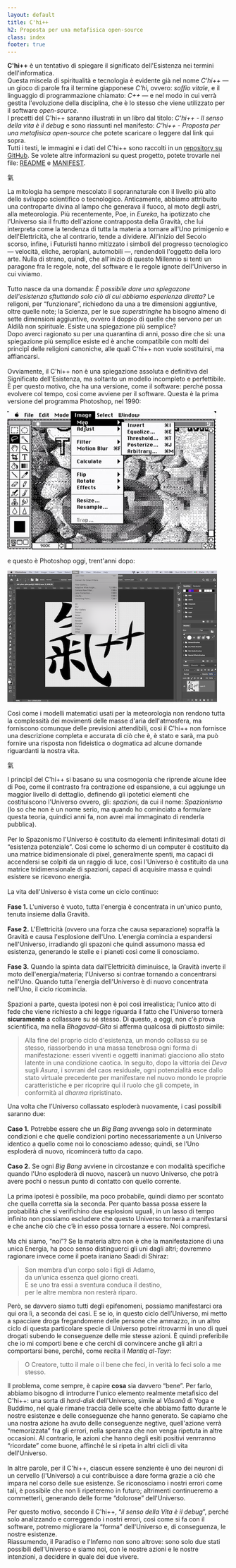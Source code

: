 ```yaml
---
layout: default
title: C'hi++
h2: Proposta per una metafisica open-source
class: index
footer: true
---
```


<b>C'hi++</b> è un tentativo di spiegare il significato
dell'Esistenza nei termini dell'informatica.<br />
Questa miscela di spiritualità e tecnologia è evidente già nel nome
<i>C'hi++</i> &mdash; un gioco di parole fra il termine giapponese
<i>C'hi</i>, ovvero: <i>soffio vitale</i>, e il linguaggio di
programmazione chiamato: <i>C++</i> &mdash; e nel modo in cui verrà
gestita l'evoluzione della disciplina, che è lo stesso che viene
utilizzato per il software <i>open-source</i>.<br />
I precetti del C'hi++ saranno illustrati in un libro dal titolo:
<i>C'hi++ - Il senso della vita è il debug</i>
e sono riassunti nel manifesto:
<i>C'hi++ - Proposta per una metafisica open-source</i>
che potete scaricare o leggere dal link qui sopra.
<br />
Tutti i testi, le immagini e i dati del C'hi++ sono raccolti in un
<a  title="Va' al progetto su GitHub"
    target="github"
    href="https://github.com/chi-plus-plus/chi-plus-plus">
    repository su GitHub</a>.
Se volete altre informazioni su quest progetto, potete trovarle nei file:
<a href="https://github.com/chi-plus-plus/chi-plus-plus" target="github">README</a> e
<a href="https://github.com/chi-plus-plus/chi-plus-plus/blob/master/MANIFEST.md" target="github">MANIFEST</a>.

<p class="immagine">氣 </p>

La mitologia ha sempre mescolato il soprannaturale con il livello
più alto dello sviluppo scientifico o tecnologico.
Anticamente, abbiamo attribuito una controparte divina al lampo
che generava il fuoco, al moto degli astri, alla meteorologia.
Più recentemente, Poe, in <i>Eureka</i>, ha ipotizzato che l'Universo sia
il frutto dell'azione contrapposta della Gravità, che lui interpreta
come la tendenza di tutta la materia a tornare all'Uno primigenio e
dell'Elettricità, che al contrario, tende a dividere.
All'inizio del Secolo scorso, infine, i Futuristi hanno mitizzato i simboli
del progresso tecnologico &mdash; velocità, eliche, aeroplani, automobili &mdash;,
rendendoli l'oggetto della loro arte.
Nulla di strano, quindi, che all'inizio di questo Millennio
si tenti un paragone fra le regole, note, del software
e le regole ignote dell'Universo in cui viviamo.<br />
<br />
Tutto nasce da una domanda: <i>È possibile dare una spiegazone
dell'esistenza sftuttando solo ciò di cui abbiamo esperienza diretta?</i>
Le religoni, per “funzionare”, richiedono da una a tre
dimensioni aggiuntive, oltre quelle note; la Scienza, per le sue
<i>superstringhe</i> ha bisogno almeno di sette dimensioni aggiuntive,
ovvero il doppio di quelle che servono per un Aldilà non spirituale.
Esiste una spiegazione più semplice?<br />
Dopo averci ragionato su per una quarantina di
anni, posso dire che sì: una spiegazione più semplice esiste ed è anche
compatibile con molti dei princip&icirc; delle religioni canoniche,
alle quali C'hi++ non vuole sostituirsi, ma affiancarsi. <br />
<br />
Ovviamente, il C'hi++ non è una spiegazione assoluta e definitiva del
Significato dell'Esistenza, ma soltanto un modello incompleto e perfettibile.
È per questo motivo, che ha una versione, come il software: perché possa
evolvere col tempo, così come avviene per il software.
Questa è la prima versione del programma Photoshop, nel 1990:
<p class="immagine"><img src="assets/img/photoshop-v1.jpg"></p>
e questo è Photoshop oggi, trent'anni dopo:
<p class="immagine"><img src="assets/img/photoshop-2020.png"></p>
Così come i modelli matematici usati per la meteorologia non
rendono tutta la complessità dei movimenti delle masse d'aria dell'atmosfera,
ma forniscono comunque delle previsioni attendibili,
così il C'hi++ non fornisce una descrizione completa e accurata di ciò che
è, è stato e sarà, ma può fornire una risposta non fideistica o
dogmatica ad alcune domande riguardanti la nostra vita.

<p class="immagine">氣 </p>

I princip&icirc; del C'hi++ si basano su una cosmogonia che riprende
alcune idee di Poe, come il contrasto fra contrazione ed espansione,
a cui aggiunge
un maggior livello di dettaglio, definendo gli ipotetici elementi che
costituiscono l'Universo ovvero, gli: <i>spazioni</i>, da cui il
nome: <i>Spazionismo</i>
(lo so che non è un nome serio, ma quando ho cominciato a formulare questa
teoria, quindici anni fa, non avrei mai immaginato di renderla pubblica).<br />
<br />
Per lo Spazonismo l'Universo è costituito da elementi infinitesimali
dotati di “esistenza potenziale”.
Così come lo schermo di un computer è costituito da una matrice
bidimensionale di pixel, generalmente spenti, ma capaci di accendersi
se colpiti da un raggio di luce, così l'Universo è costituito da una matrice
tridimensionale di spazioni, capaci di acquisire massa e quindi esistere
se ricevono energia.<br />
<br />
La vita dell'Universo è vista come un ciclo continuo:<br />
<br />
<b>Fase 1.</b> L'universo è vuoto, tutta l'energia è concentrata in
un'unico punto, tenuta insieme dalla Gravità.<br />
<br />
<b>Fase 2.</b> L'Elettricità (ovvero una forza che causa separazione)
sopraffà la Gravità e causa l'esplosione dell'Uno.
L'energia comincia a espandersi nell'Universo, irradiando gli spazoni
che quindi assumono massa ed esistenza, generando le stelle e i pianeti
così come li conosciamo.<br />
<br />
<b>Fase 3.</b> Quando la spinta data dall'Elettricità diminuisce, la
Gravità inverte il moto dell'energia/materia; l'Universo si contrae
tornando a concentrarsi nell'Uno.
Quando tutta l'energia dell'Universo è di nuovo concentrata nell'Uno,
il ciclo ricomincia.<br />
<br />
Spazioni a parte, questa ipotesi non è poi così irrealistica; l'unico
atto di fede che viene richiesto a chi legge riguarda il fatto che l'Universo
tornerà <b>sicuramente</b> a collassare su sé stesso.
Di questo, a oggi, non c'è prova scientifica, ma nella <i>Bhagavad-Gita</i>
si afferma qualcosa di piuttosto simile:

<blockquote>
    Alla fine del proprio ciclo d'esistenza, un mondo collassa su se stesso,
    riassorbendo in una massa tenebrosa ogni forma di manifestazione: esseri
    viventi e oggetti inanimati giacciono allo stato latente in una condizione
    caotica. In seguito, dopo la vittoria dei <i>Deva</i> sugli <i>Asura</i>,
    i sovrani del caos residuale, ogni potenzialità esce dallo stato virtuale
    precedente per manifestare nel nuovo mondo le proprie caratteristiche e
    per ricoprire qui il ruolo che gli compete, in conformità al <i>dharma</i>
    ripristinato.
</blockquote>

Una volta che l’Universo collassato esploderà nuovamente, i casi possibili
saranno due:<br />
<br />
<b>Caso 1.</b> Potrebbe essere che un <i>Big Bang</i> avvenga solo in determinate
condizioni e che quelle condizioni portino necessariamente a un Universo
identico a quello come noi lo conosciamo adesso; quindi, se l’Uno esploderà
di nuovo, ricomincerà tutto da capo.<br />
<br />
<b>Caso 2.</b> Se ogni <i>Big Bang</i> avviene in circostanze e con modalità specifiche
quando l'Uno esploderà di nuovo, nascerà un nuovo Universo, che potrà avere
pochi o nessun punto di contatto con quello corrente.<br />
<br />
La prima ipotesi è possibile, ma poco probabile, quindi diamo per scontato
che quella corretta sia la seconda.
Per quanto bassa possa essere la probabilità che si verifichino due esplosioni
uguali, in un lasso di tempo infinito non possiamo escludere che questo Universo
tornerà a manifestarsi e che anche ciò che c’è in esso possa tornare a essere.
Noi compresi.<br />
<br />
Ma chi siamo, “noi”? Se la materia altro non è che la manifestazione di una
unica Energia, ha poco senso distinguerci gli uni dagli altri; dovremmo
ragionare invece come il poeta iraniano Saadi di Shiraz:

<blockquote>
    Son membra d’un corpo solo i figli di Adamo,<br />
    da un’unica essenza quel giorno creati.<br />
    E se uno tra essi a sventura conduca il destino,<br />
    per le altre membra non resterà riparo.<br />
</blockquote>

Però, se davvero siamo tutti degli epifenomeni, possiamo
manifestarci ora qui ora lì, a seconda dei casi. E se io, in questo
ciclo dell’Universo, mi metto a spacciare droga fregandomene delle
persone che ammazzo, in un altro ciclo di questa particolare specie
di Universo potrei ritrovarmi in uno di quei drogati subendo le
conseguenze delle mie stesse azioni. È quindi preferibile che io mi
comporti bene e che cerchi di convincere anche gli altri a
comportarsi bene, perché, come recita il <i>Mantiq al-Tayr</i>:<br />

<blockquote>
    O Creatore, tutto il male o il bene che feci, in verità lo feci solo a me stesso.
</blockquote>

Il problema, come sempre, è capire <b>cosa</b> sia davvero “bene”.
Per farlo, abbiamo bisogno di introdurre l'unico elemento realmente
metafisico del C'hi++:
una sorta di <i>hard-disk</i> dell'Universo, simile al <i>Vāsanā</i>
di Yoga e Buddimo, nel quale rimane traccia delle scelte che abbiamo
fatto durante le nostre esistenze e delle conseguenze che hanno generato.
Se capiamo che una nostra azione ha avuto delle conseguenze negtive,
quell'azione verrà “memorizzata” fra gli errori, nella speranza che
non venga ripetuta in altre occasioni.
Al contrario, le azioni che hanno degli esiti positivi venrranno
“ricordate” come buone, affinché le si ripeta in altri cicli di
vita dell'Universo.<br />
<br />
In altre parole, per il C'hi++, ciascun essere senziente è uno dei neuroni
di un cervello (l'Universo) a cui contribuisce a dare forma grazie a
ciò che impara nel corso delle sue esistenze.
Se riconosciamo i nostri errori come tali, è possibile che non li
ripeteremo in futuro; altrimenti continueremo a commetterli, generando
delle forme “dolorose” dell'Universo.<br />

Per questo motivo, secondo il C'hi++, “<i>il senso della Vita è il debug</i>”,
perché solo analizzando e correggendo i nostri errori, così come si fa
con il software, potremo migliorare la “forma” dell'Universo e, di
conseguenza, le nostre esistenze.<br />
Riassumendo, il Paradiso e l'Inferno non sono altrove: sono solo due
stati possibili dell'Universo e siamo noi, con le nostre azioni e le
nostre intenzioni, a decidere in quale dei due vivere.
